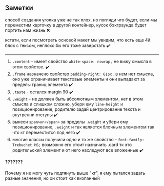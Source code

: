 ## Заметки

способ создания уголка уже не так плох, но погляди что будет, если мы переместим карточку в другой контейнер, кусок бэкграунда будет портить нам жизнь :x:

кстати, если посмотреть основой макет мы увидим, что есть еще 4й блок с тексом, неплохо бы его тоже заверстать :heavy_check_mark:

------------------------------
1. `.content` - имеет свойство `white-space: nowrap,` не вижу смысла в этом свойстве.  :heavy_check_mark:
2. `.frame` назначено свойство `padding-right: 61px;` в нем нет смысла, оно уже ограничивает текстовые элементы и они выпадают за пределы границ элемента :heavy_check_mark:
3. `.taste` - остался margin 90 :heavy_check_mark:
4. `.weight` - не должен быть абсолютным элементом, нет в этом смысла и слишком сложно, убери ему `line-height` и позиционирование, родителю задай центрирование текста и внутренни отступы :heavy_check_mark:
5. вынеси `span>кг</span>` за пределы `.weight` и убери ему позиционирование, `.weight` и так является блочным элементом так что кг переместится под него :heavy_check_mark:
6. многие классы получили одно и то же свойство - `font-family: Trebuchet MS;` возможно его стоит назначить .card тк это родительский элемент и от него наследуют все вложенные  :heavy_check_mark:
 
 :question::question::question::question::question::question::question:
 
 Почему я не могу чуть подтянуть выше "кг", я ему пытался задать разные значения, но он стоит как вкопанный
